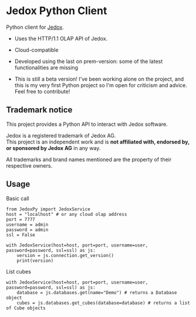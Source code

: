 # Jedox Python Client

Python client for [Jedox](https://www.jedox.com/).
* Uses the HTTP/1.1 OLAP API of Jedox.
* Cloud-compatible
* Developed using the last on prem-version: some of the latest functionalities are missing

* This is still a beta version! I've been working alone on the project, and this is my very first Python project so I'm open for criticism and advice. Feel free to contribute!

## Trademark notice

This project provides a Python API to interact with Jedox software.

Jedox is a registered trademark of Jedox AG.  
This project is an independent work and is **not affiliated with, endorsed by, or sponsored by Jedox AG** in any way.

All trademarks and brand names mentioned are the property of their respective owners.

## Usage

Basic call
```
from JedoxPy import JedoxService
host = "localhost" # or any cloud olap address
port = 7777
username = admin
password = admin
ssl = False

with JedoxService(host=host, port=port, username=user, password=password, ssl=ssl) as js:
    version = js.connection.get_version()
    print(version)
```

List cubes
```
with JedoxService(host=host, port=port, username=user, password=password, ssl=ssl) as js:
    database = js.databases.get(name="Demo") # returns a Database object
    cubes = js.databases.get_cubes(database=database) # returns a list of Cube objects
```


